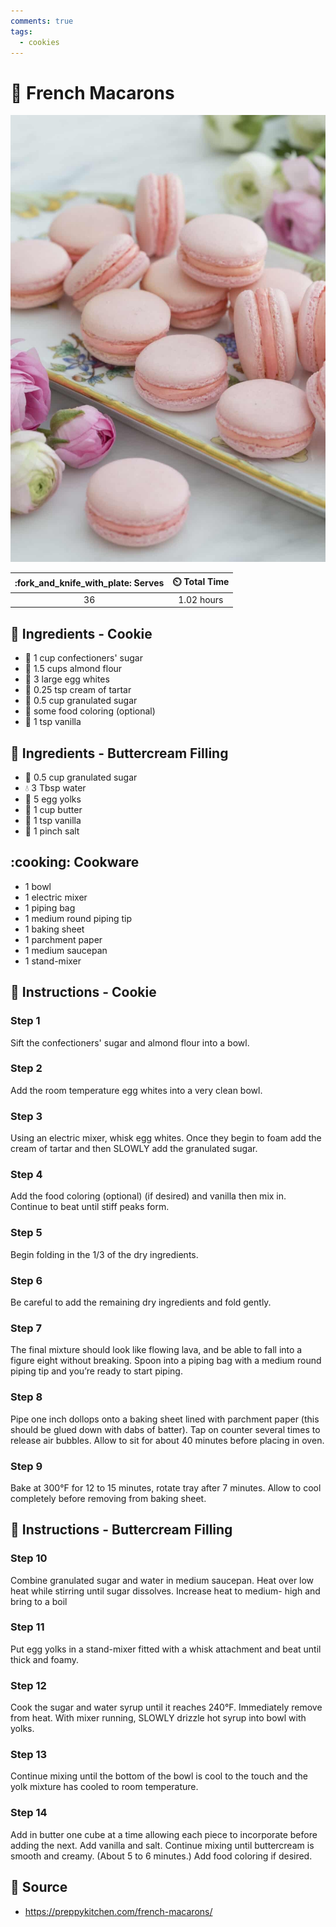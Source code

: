 ```yaml
---
comments: true
tags:
  - cookies
---
```

# :cookie: French Macarons

![French Macarons](../assets/images/french-macarons.jpg)

| :fork_and_knife_with_plate: Serves | :timer_clock: Total Time |
|:----------------------------------:|:-----------------------: |
| 36 | 1.02 hours |

## :salt: Ingredients - Cookie

- :candy: 1 cup confectioners' sugar
- :ear_of_rice: 1.5 cups almond flour
- :egg: 3 large egg whites
- :rice: 0.25 tsp cream of tartar
- :candy: 0.5 cup granulated sugar
- :rainbow: some food coloring (optional)
- :icecream: 1 tsp vanilla

## :salt: Ingredients - Buttercream Filling

- :candy: 0.5 cup granulated sugar
- :droplet: 3 Tbsp water
- :egg: 5 egg yolks
- :butter: 1 cup butter
- :icecream: 1 tsp vanilla
- :salt: 1 pinch salt

## :cooking: Cookware

- 1 bowl
- 1 electric mixer
- 1 piping bag
- 1 medium round piping tip
- 1 baking sheet
- 1 parchment paper
- 1 medium saucepan
- 1 stand-mixer

## :pencil: Instructions - Cookie

### Step 1

Sift the confectioners' sugar and almond flour into a bowl.

### Step 2

Add the room temperature egg whites into a very clean bowl.

### Step 3

Using an electric mixer, whisk egg whites. Once they begin to foam add the cream of tartar and then SLOWLY add the
granulated sugar.

### Step 4

Add the food coloring (optional) (if desired) and vanilla then mix in. Continue to beat until stiff peaks form.

### Step 5

Begin folding in the 1/3 of the dry ingredients.

### Step 6

Be careful to add the remaining dry ingredients and fold gently.

### Step 7

The final mixture should look like flowing lava, and be able to fall into a figure eight without breaking. Spoon into a
piping bag with a medium round piping tip and you’re ready to start piping.

### Step 8

Pipe one inch dollops onto a baking sheet lined with parchment paper (this should be glued down with dabs of batter).
Tap on counter several times to release air bubbles. Allow to sit for about 40 minutes before placing in oven.

### Step 9

Bake at 300°F for 12 to 15 minutes, rotate tray after 7 minutes. Allow to cool completely before removing from baking
sheet.

## :pencil: Instructions - Buttercream Filling

### Step 10

Combine granulated sugar and water in medium saucepan. Heat over low heat while stirring until sugar dissolves.
Increase heat to medium- high and bring to a boil

### Step 11

Put egg yolks in a stand-mixer fitted with a whisk attachment and beat until thick and foamy.

### Step 12

Cook the sugar and water syrup until it reaches 240°F. Immediately remove from heat. With mixer running, SLOWLY drizzle
hot syrup into bowl with yolks.

### Step 13

Continue mixing until the bottom of the bowl is cool to the touch and the yolk mixture has cooled to room temperature.

### Step 14

Add in butter one cube at a time allowing each piece to incorporate before adding the next. Add vanilla and salt.
Continue mixing until buttercream is smooth and creamy. (About 5 to 6 minutes.) Add food coloring if desired.

## :link: Source

- <https://preppykitchen.com/french-macarons/>
